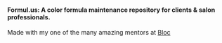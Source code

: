 #### Formul.us: A color formula maintenance repository for clients & salon professionals.

Made with my one of the many amazing mentors at [Bloc](http://bloc.io)

